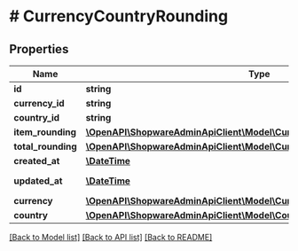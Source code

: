 # # CurrencyCountryRounding

## Properties

Name | Type | Description | Notes
------------ | ------------- | ------------- | -------------
**id** | **string** |  | [optional]
**currency_id** | **string** |  |
**country_id** | **string** |  |
**item_rounding** | [**\OpenAPI\ShopwareAdminApiClient\Model\CurrencyJsonApiAllOfItemRounding**](CurrencyJsonApiAllOfItemRounding.md) |  |
**total_rounding** | [**\OpenAPI\ShopwareAdminApiClient\Model\CurrencyJsonApiAllOfItemRounding**](CurrencyJsonApiAllOfItemRounding.md) |  |
**created_at** | [**\DateTime**](\DateTime.md) |  | [readonly]
**updated_at** | [**\DateTime**](\DateTime.md) |  | [optional] [readonly]
**currency** | [**\OpenAPI\ShopwareAdminApiClient\Model\Currency**](Currency.md) |  | [optional]
**country** | [**\OpenAPI\ShopwareAdminApiClient\Model\Country**](Country.md) |  | [optional]

[[Back to Model list]](../../README.md#models) [[Back to API list]](../../README.md#endpoints) [[Back to README]](../../README.md)
